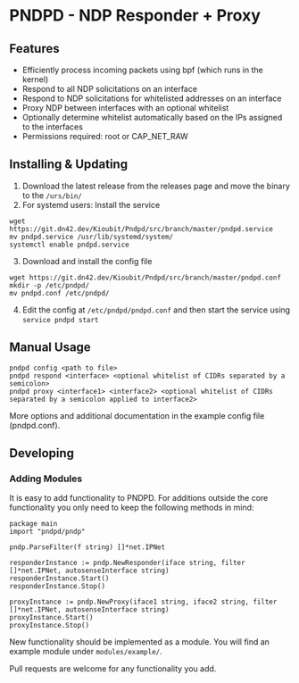 # PNDPD - NDP Responder + Proxy
## Features
- Efficiently process incoming packets using bpf (which runs in the kernel)
- Respond to all NDP solicitations on an interface
- Respond to NDP solicitations for whitelisted addresses on an interface
- Proxy NDP between interfaces with an optional whitelist
- Optionally determine whitelist automatically based on the IPs assigned to the interfaces 
- Permissions required: root or CAP_NET_RAW

## Installing & Updating

1) Download the latest release from the releases page and move the binary to the ``/urs/bin/`` 
2) For systemd users: Install the service
```` 
wget https://git.dn42.dev/Kioubit/Pndpd/src/branch/master/pndpd.service
mv pndpd.service /usr/lib/systemd/system/
systemctl enable pndpd.service
```` 
3) Download and install the config file
```` 
wget https://git.dn42.dev/Kioubit/Pndpd/src/branch/master/pndpd.conf
mkdir -p /etc/pndpd/
mv pndpd.conf /etc/pndpd/
````
4) Edit the config at ``/etc/pndpd/pndpd.conf`` and then start the service using ``service pndpd start``

## Manual Usage
```` 
pndpd config <path to file>
pndpd respond <interface> <optional whitelist of CIDRs separated by a semicolon>
pndpd proxy <interface1> <interface2> <optional whitelist of CIDRs separated by a semicolon applied to interface2>
````
More options and additional documentation in the example config file (pndpd.conf).

## Developing
### Adding Modules 
It is easy to add functionality to PNDPD. For additions outside the core functionality you only need to keep the following methods in mind:
```` 
package main
import "pndpd/pndp"

pndp.ParseFilter(f string) []*net.IPNet

responderInstance := pndp.NewResponder(iface string, filter []*net.IPNet, autosenseInterface string)
responderInstance.Start()
responderInstance.Stop()

proxyInstance := pndp.NewProxy(iface1 string, iface2 string, filter []*net.IPNet, autosenseInterface string)
proxyInstance.Start()
proxyInstance.Stop()
````
New functionality should be implemented as a module. You will find an example module under ``modules/example/``. 

Pull requests are welcome for any functionality you add.
